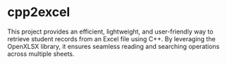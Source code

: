 # cpp2excel
This project provides an efficient, lightweight, and user-friendly way to retrieve student records from an Excel file using C++. By leveraging the OpenXLSX library, it ensures seamless reading and searching operations across multiple sheets.
